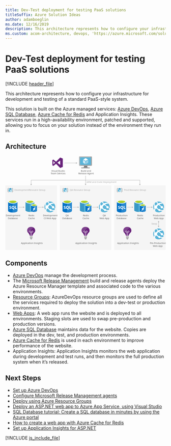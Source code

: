 ```yaml
---
title: Dev-Test deployment for testing PaaS solutions
titleSuffix: Azure Solution Ideas
author: adamboeglin
ms.date: 12/16/2019
description: This architecture represents how to configure your infrastructure for development and testing of a standard PaaS-style system.
ms.custom: acom-architecture, devops, 'https://azure.microsoft.com/solutions/architecture/dev-test-paas/'
---
```

# Dev-Test deployment for testing PaaS solutions

[!INCLUDE [header_file](../header.md)]

This architecture represents how to configure your infrastructure for development and testing of a standard PaaS-style system.

This solution is built on the Azure managed services: [Azure DevOps](https://azure.microsoft.com/services/devops/), [Azure SQL Database](https://azure.microsoft.com/services/sql-database/), [Azure Cache for Redis](https://azure.microsoft.com/services/cache/) and Application Insights. These services run in a high-availability environment, patched and supported, allowing you to focus on your solution instead of the environment they run in.

## Architecture

<svg class="architecture-diagram" aria-labelledby="dev-test-paas" height="482.775" viewbox="0 0 825.046 482.775"  xmlns="http://www.w3.org/2000/svg">
    <path fill="#ededed" opacity=".5" d="M280.048 150.108h265.376v332.667H280.048zM559.67 150.108h265.376v332.667H559.67zM0 150.108h265.376v332.667H0z"/>
    <path d="M153.631 382.729v-.382c0-9.812-8.41-17.967-18.731-18.094-.255-.382-6.116.127-6.116.127-9.3 1.147-16.565 8.92-16.565 17.967 0 .255-1.019 7.391 6.244 13.379 3.313 2.931 6.753 10.831 7.263 13.125l.382.765h13.507l.382-.765c.51-2.294 4.078-10.194 7.263-13 7.263-6.113 6.371-12.867 6.371-13.122z" fill="#68217a"/>
    <path fill="#7a7a7a" d="M126.362 414.203h13.507v4.332h-13.507zM130.567 427.709h4.97l4.205-4.459h-13.38l4.205 4.459z"/>
    <path d="M136.429 408.978h-2.549V392.8h-2.166v16.055h-2.548V392.8H127a4.787 4.787 0 01-4.715-4.715 4.715 4.715 0 019.429 0v2.166h2.166v-2.166a4.715 4.715 0 114.715 4.715h-2.166zM127 385.915a2.148 2.148 0 00-2.166 2.166 2.233 2.233 0 002.166 2.166h2.166v-2.166a2.329 2.329 0 00-2.166-2.166zm11.6 0a2.233 2.233 0 00-2.166 2.166v2.166h2.166a2.233 2.233 0 002.166-2.166 2.148 2.148 0 00-2.171-2.166z" fill="#fff" opacity=".65"/>
    <path d="M134.9 364.253c-.255-.382-6.116.127-6.116.127-9.3 1.147-16.565 8.92-16.565 17.967 0 .255-.892 6.5 4.969 12.233l27.523-27.523a18.714 18.714 0 00-9.811-2.804z" fill="#fff" opacity=".15"/>
    <text fill="#5d5d5d" font-family="SegoeUI, Segoe UI" font-size="12" transform="translate(80.722 451.721)">
        Application Insights
    </text>
    <path d="M648.624 382.729v-.382c0-9.812-8.41-17.967-18.731-18.094-.255-.382-6.116.127-6.116.127-9.3 1.147-16.565 8.92-16.565 17.967 0 .255-1.019 7.391 6.244 13.379 3.313 2.931 6.753 10.831 7.263 13.125l.382.765h13.507l.382-.765c.51-2.294 4.078-10.194 7.263-13 7.262-6.113 6.371-12.867 6.371-13.122z" fill="#68217a"/>
    <path fill="#7a7a7a" d="M621.355 414.203h13.507v4.332h-13.507zM625.56 427.709h4.97l4.204-4.459h-13.379l4.205 4.459z"/>
    <path d="M631.421 408.978h-2.548V392.8h-2.166v16.055h-2.548V392.8h-2.166a4.787 4.787 0 01-4.715-4.715 4.715 4.715 0 019.429 0v2.166h2.166v-2.166a4.715 4.715 0 114.715 4.715h-2.166zm-9.429-23.063a2.148 2.148 0 00-2.166 2.166 2.233 2.233 0 002.166 2.166h2.166v-2.166a2.329 2.329 0 00-2.166-2.166zm11.6 0a2.233 2.233 0 00-2.166 2.166v2.166h2.166a2.233 2.233 0 002.166-2.166 2.148 2.148 0 00-2.17-2.166z" fill="#fff" opacity=".65"/>
    <path d="M629.892 364.253c-.255-.382-6.116.127-6.116.127-9.3 1.147-16.565 8.92-16.565 17.967 0 .255-.892 6.5 4.969 12.233l27.52-27.524a18.714 18.714 0 00-9.808-2.803z" fill="#fff" opacity=".15"/>
    <text fill="#5d5d5d" font-family="SegoeUI, Segoe UI" font-size="12" transform="translate(575.714 451.721)">
        Application Insights
    </text>
    <path d="M433.45 382.729v-.382c0-9.812-8.41-17.967-18.731-18.094-.255-.382-6.116.127-6.116.127-9.3 1.147-16.565 8.92-16.565 17.967 0 .255-1.019 7.391 6.244 13.379 3.313 2.931 6.753 10.831 7.263 13.125l.382.765h13.507l.382-.765c.51-2.294 4.078-10.194 7.263-13 7.263-6.113 6.371-12.867 6.371-13.122z" fill="#68217a"/>
    <path fill="#7a7a7a" d="M406.181 414.203h13.507v4.332h-13.507zM410.386 427.709h4.97l4.205-4.459h-13.38l4.205 4.459z"/>
    <path d="M416.248 408.978H413.7V392.8h-2.166v16.055h-2.548V392.8h-2.166a4.787 4.787 0 01-4.715-4.715 4.715 4.715 0 019.429 0v2.166h2.166v-2.166a4.715 4.715 0 114.715 4.715h-2.166zm-9.429-23.063a2.148 2.148 0 00-2.166 2.166 2.233 2.233 0 002.166 2.166h2.166v-2.166a2.329 2.329 0 00-2.167-2.166zm11.6 0a2.233 2.233 0 00-2.166 2.166v2.166h2.166a2.233 2.233 0 002.166-2.166 2.148 2.148 0 00-2.171-2.166z" fill="#fff" opacity=".65"/>
    <path d="M414.718 364.253c-.255-.382-6.116.127-6.116.127-9.3 1.147-16.565 8.92-16.565 17.967 0 .255-.892 6.5 4.969 12.233l27.523-27.523a18.714 18.714 0 00-9.811-2.804z" fill="#fff" opacity=".15"/>
    <text fill="#5d5d5d" font-family="SegoeUI, Segoe UI" font-size="12" transform="translate(360.54 451.721)">
        Application Insights
    </text>
    <path fill="none" stroke="#b5b5b5" stroke-miterlimit="10" stroke-width="1.643" d="M303.887 35.631h60.76"/>
    <path fill="#b5b5b5" d="M363.448 39.726l7.093-4.095-7.093-4.096v8.191z"/>
    <path fill="none" stroke="#b5b5b5" stroke-miterlimit="10" stroke-width="1.643" d="M132.688 144.712V123.65h559.67v21.062"/>
    <path fill="#b5b5b5" d="M136.783 143.514l-4.095 7.092-4.096-7.092h8.191zM688.263 143.514l4.095 7.092 4.096-7.092h-8.191z"/>
    <text fill="#5d5d5d" font-family="SegoeUI, Segoe UI" font-size="12" opacity=".5" transform="translate(751.798 352.618)">
        <tspan letter-spacing="-.013em">S</tspan><tspan x="6.217" y="0">wap</tspan>
    </text>
    <text fill="#5d5d5d" font-family="SegoeUI, Segoe UI" font-size="12" opacity=".5" transform="translate(417.371 138.128)">
        ARM and Code Deployment
    </text>
    <path fill="none" stroke="#b5b5b5" stroke-miterlimit="10" stroke-width="1.643" d="M412.867 100.775v43.439"/>
    <path fill="#b5b5b5" d="M408.771 143.015l4.096 7.093 4.095-7.093h-8.191z"/>
    <path fill="none" stroke="#b5b5b5" stroke-miterlimit="10" stroke-width="1.643" d="M92.933 262.593h-25.44"/>
    <path fill="#b5b5b5" d="M91.734 258.497l7.093 4.096-7.093 4.095v-8.191z"/>
    <g>
        <path fill="none" stroke="#b5b5b5" stroke-miterlimit="10" stroke-width="1.643" d="M192.66 262.593h-25.439"/>
        <path fill="#b5b5b5" d="M191.462 258.497l7.092 4.096-7.092 4.095v-8.191z"/>
    </g>
    <g>
        <path fill="none" stroke="#b5b5b5" stroke-miterlimit="10" stroke-width="1.643" d="M373.315 262.593h-25.44"/>
        <path fill="#b5b5b5" d="M372.116 258.497l7.093 4.096-7.093 4.095v-8.191z"/>
    </g>
    <g>
        <path fill="none" stroke="#b5b5b5" stroke-miterlimit="10" stroke-width="1.643" d="M473.042 262.593h-25.439"/>
        <path fill="#b5b5b5" d="M471.844 258.497l7.092 4.096-7.092 4.095v-8.191z"/>
    </g>
    <g>
        <path fill="none" stroke="#b5b5b5" stroke-miterlimit="10" stroke-width="1.643" d="M652.696 262.593h-25.439"/>
        <path fill="#b5b5b5" d="M651.498 258.497l7.093 4.096-7.093 4.095v-8.191z"/>
    </g>
    <g>
        <path fill="none" stroke="#b5b5b5" stroke-miterlimit="10" stroke-width="1.643" d="M752.424 262.593h-25.439"/>
        <path fill="#b5b5b5" d="M751.226 258.497l7.092 4.096-7.092 4.095v-8.191z"/>
    </g>
    <g>
        <path fill="none" stroke="#b5b5b5" stroke-miterlimit="10" stroke-width="1.643" d="M788.755 338.779v6.993l.004 8.998v5.554"/>
        <path fill="#b5b5b5" d="M784.659 339.977l4.096-7.092 4.095 7.092h-8.191zM784.663 359.126l4.096 7.092 4.095-7.092h-8.191z"/>
    </g>
    <g>
        <text fill="#5d5d5d" font-family="SegoeUI, Segoe UI" font-size="12" transform="translate(236.464 79.655)">
            Visual <tspan letter-spacing="-.032em" x="34.541" y="0">S</tspan><tspan x="40.529" y="0">tudio</tspan><tspan letter-spacing="-.103em" x="-2.766" y="14.4">T</tspan><tspan x="2.285" y="14.4">eam Se</tspan><tspan letter-spacing=".04em" x="40.939" y="14.4">r</tspan><tspan x="45.592" y="14.4">vices</tspan>
        </text>
        <path d="M268.022 34.076l14.214-11v21.996zm-20.651 8.046V26.03l8.046 8.046zm34.865-34.865l-21.187 21.187-13.677-10.459-5.364 2.682v26.818l5.364 2.682 13.678-10.459 21.187 21.187 13.409-5.364v-42.91z" fill="#68217a"/>
    </g>
    <g>
        <text fill="#5d5d5d" font-family="SegoeUI, Segoe UI" font-size="12" transform="translate(388.172 79.655)">
            Build and<tspan letter-spacing="-.028em" x="-12.601" y="14.4">R</tspan><tspan x="-5.757" y="14.4">elease Agent</tspan>
        </text>
        <path d="M422.363 49.911h-18.016c2.165 7.643-.743 8.739-13.483 8.739v4h43.32v-4c-12.74 0-13.989-1.092-11.821-8.739" fill="#7a7a7a"/>
        <path d="M441.648 1.5H383a3.747 3.747 0 00-3.6 3.773v40.9a3.726 3.726 0 003.6 3.741h58.652a4.094 4.094 0 004-3.741v-40.9a4.109 4.109 0 00-4-3.773" fill="#a0a1a2"/>
        <path d="M441.689 1.5H383a3.746 3.746 0 00-3.6 3.773v40.9a3.727 3.727 0 003.6 3.742h1.4z" fill="#fff" opacity=".2" style="isolation:isolate"/>
        <path fill="#59b4d9" d="M440.479 6.599v38.217h-56.062V6.599h56.062z"/>
        <path fill="#59b4d9" d="M384.417 44.816h.077V6.6l51.255-.077h.002l-51.334.077v38.216z"/>
        <path fill="#a0a1a2" d="M390.864 58.649h43.32v4.003h-43.32z"/>
        <path d="M413.209 4.276a.94.94 0 11-.941-.941.941.941 0 01.941.941" fill="#b8d432"/>
        <path d="M413.246 24.549a.368.368 0 01-.178-.05L401.4 17.764a.359.359 0 01-.175-.306.353.353 0 01.175-.3l11.6-6.69a.355.355 0 01.349 0l11.67 6.737a.354.354 0 010 .61L413.425 24.5a.357.357 0 01-.179.05" fill="#fff"/>
        <path d="M411.57 40.916a.333.333 0 01-.178-.048l-11.632-6.712a.345.345 0 01-.18-.306V20.379a.358.358 0 01.535-.306l11.63 6.71a.37.37 0 01.172.309v13.471a.36.36 0 01-.172.306.371.371 0 01-.176.048" fill="#fff" opacity=".7" style="isolation:isolate"/>
        <path d="M414.863 40.916a.381.381 0 01-.183-.048.359.359 0 01-.171-.306V27.176a.366.366 0 01.171-.306l11.63-6.71a.345.345 0 01.35 0 .349.349 0 01.179.3v13.39a.346.346 0 01-.179.306l-11.626 6.713a.313.313 0 01-.171.048" fill="#fff" opacity=".4" style="isolation:isolate"/>
    </g>
    <g>
        <text fill="#5d5d5d" font-family="SegoeUI, Segoe UI" font-size="12" transform="translate(2.078 309.951)">
            De<tspan letter-spacing="-.006em" x="14.689" y="0">v</tspan><tspan x="20.367" y="0">elopment</tspan><tspan x="11.021" y="14.4">Data</tspan><tspan letter-spacing="-.013em" x="35.713" y="14.4">b</tspan><tspan x="42.609" y="14.4">ase</tspan>
        </text>
        <path d="M14.207 234.925V281.5c0 4.836 10.825 8.757 24.176 8.757v-55.332z" fill="#0072c6"/>
        <path d="M38.051 290.259h.331c13.351 0 24.176-3.919 24.176-8.756v-46.578H38.051z" fill="#0072c6"/>
        <path d="M38.051 290.259h.331c13.351 0 24.176-3.919 24.176-8.756v-46.578H38.051z" fill="#fff" opacity=".15" style="isolation:isolate"/>
        <path d="M62.559 234.925c0 4.836-10.825 8.756-24.176 8.756s-24.176-3.92-24.176-8.756 10.825-8.756 24.176-8.756 24.176 3.92 24.176 8.756" fill="#fff"/>
        <path d="M57.616 234.421c0 3.192-8.611 5.777-19.233 5.777s-19.234-2.585-19.234-5.777 8.612-5.777 19.234-5.777 19.233 2.586 19.233 5.777" fill="#7fba00"/>
        <path d="M53.587 237.951c2.518-.976 4.031-2.2 4.031-3.528 0-3.192-8.611-5.779-19.234-5.779s-19.233 2.586-19.233 5.779c0 1.329 1.513 2.551 4.031 3.528 3.516-1.365 9.011-2.246 15.2-2.246s11.685.881 15.2 2.246" fill="#b8d432"/>
        <path d="M30.7 267.257a3.971 3.971 0 01-1.575 3.363 7.062 7.062 0 01-4.351 1.192 8.276 8.276 0 01-3.948-.851v-3.405a6.092 6.092 0 004.032 1.554 2.743 2.743 0 001.645-.426 1.332 1.332 0 00.58-1.129 1.579 1.579 0 00-.559-1.2 10.262 10.262 0 00-2.271-1.32q-3.49-1.637-3.49-4.468a4.034 4.034 0 011.522-3.293 6.208 6.208 0 014.042-1.24 10.1 10.1 0 013.7.586v3.18a6.035 6.035 0 00-3.511-1.064 2.6 2.6 0 00-1.563.419 1.324 1.324 0 00-.574 1.122 1.6 1.6 0 00.463 1.187 7.487 7.487 0 001.9 1.144 9.407 9.407 0 013.049 2.053 3.825 3.825 0 01.909 2.596zM47.12 263.811a8.7 8.7 0 01-1.224 4.671 6.531 6.531 0 01-3.447 2.777l4.426 4.1h-4.468l-3.16-3.543a7.409 7.409 0 01-3.666-1.074A6.734 6.734 0 0133.06 268a8.408 8.408 0 01-.889-3.879 9.066 9.066 0 01.962-4.229 6.84 6.84 0 012.707-2.857 7.911 7.911 0 014-1 7.361 7.361 0 013.772.969 6.606 6.606 0 012.585 2.755 8.71 8.71 0 01.923 4.052zM43.5 264a5.969 5.969 0 00-1.011-3.666 3.272 3.272 0 00-2.767-1.347 3.474 3.474 0 00-2.862 1.35 6.566 6.566 0 00-.022 7.165 3.386 3.386 0 002.8 1.335 3.431 3.431 0 002.82-1.292A5.483 5.483 0 0043.5 264zM58.728 271.546h-9.086v-15.257h3.436v12.47h5.65v2.787z" fill="#fff"/>
    </g>
    <g>
        <path d="M103.775 235.091v43.768c0 4.607 10.184 8.244 22.672 8.244v-52.012z" fill="#3999c6"/>
        <path d="M126.2 287.1h.364c12.609 0 22.672-3.637 22.672-8.244v-43.765H126.2z" fill="#59b4d9"/>
        <path d="M149.24 235.091c0 4.486-10.184 8.244-22.672 8.244s-22.793-3.758-22.793-8.244 10.184-8.244 22.672-8.244 22.793 3.758 22.793 8.244" fill="#fff"/>
        <path d="M144.633 234.606c0 3.031-8.123 5.456-18.065 5.456s-18.186-2.425-18.186-5.456 8.123-5.456 18.065-5.456 18.186 2.425 18.186 5.456" fill="#7fba00"/>
        <path d="M140.753 237.88c2.425-.97 3.758-2.061 3.758-3.273 0-3.031-8.123-5.456-18.065-5.456s-18.065 2.425-18.065 5.456c0 1.212 1.455 2.425 3.758 3.273 3.273-1.334 8.487-2.061 14.306-2.061a44.194 44.194 0 0114.306 2.061" fill="#b8d432"/>
        <path d="M132.63 252.428v29.219c0 3.031 6.789 5.456 15.155 5.456v-34.675z" fill="#0072c6"/>
        <path d="M147.542 287.1h.242c8.366 0 15.155-2.425 15.155-5.456v-29.216h-15.4z" fill="#0072c6"/>
        <path d="M147.542 287.1h.242c8.366 0 15.155-2.425 15.155-5.456v-29.216h-15.4z" fill="#fff" opacity=".15" style="isolation:isolate"/>
        <path d="M162.94 252.428c0 3.031-6.789 5.456-15.155 5.456s-15.155-2.425-15.155-5.456 6.789-5.456 15.155-5.456 15.155 2.425 15.155 5.456" fill="#fff"/>
        <path d="M159.788 252.065c0 1.94-5.456 3.637-12 3.637s-12-1.576-12-3.637c0-1.94 5.456-3.637 12-3.637s12 1.7 12 3.637" fill="#7fba00"/>
        <path d="M157.242 254.247c1.576-.606 2.546-1.334 2.546-2.182 0-1.94-5.456-3.637-12-3.637-6.668 0-12 1.576-12 3.637 0 .849.97 1.576 2.546 2.182a31.457 31.457 0 0118.913 0" fill="#b8d432"/>
        <path fill="#fff" d="M156.029 270.129l-16.852 13.943 6.547-10.79h-5.698l16.852-13.822-6.547 10.669h5.698z"/>
        <text fill="#5d5d5d" font-family="SegoeUI, Segoe UI" font-size="12" transform="translate(119.266 309.566)">
            <tspan letter-spacing="-.028em">R</tspan><tspan x="6.844" y="0">edis</tspan><tspan x="-1.98" y="14.4">Cache</tspan>
        </text>
    </g>
    <g>
        <text fill="#5d5d5d" font-family="SegoeUI, Segoe UI" font-size="12" transform="translate(193.533 309.88)">
            De<tspan letter-spacing="-.006em" x="14.689" y="0">v</tspan><tspan x="20.367" y="0">elopment</tspan><tspan x="3.902" y="14.4">CI </tspan><tspan letter-spacing="-.024em" x="17.813" y="14.4">W</tspan><tspan x="28.734" y="14.4">eb App</tspan>
        </text>
        <path d="M246.114 283.537a27.97 27.97 0 115.21-39.2 27.862 27.862 0 01-5.21 39.2" fill="#59b4d9"/>
        <path d="M240.974 266.235a6.027 6.027 0 008.439 1.124c.138-.105.244-.233.369-.346 2.7 1.9 4.568 3.152 5.623 3.871a24.133 24.133 0 00.75-2.4 144.942 144.942 0 01-4.8-3.756 5.976 5.976 0 00-8.579-7.328 251.78 251.78 0 01-9.28-8.765c10.256-5.516 17.542-4.708 17.542-4.708a28.1 28.1 0 00-4.038-4.134 29.8 29.8 0 00-18.72 3.49q-3.837-4.017-7.814-8.63a26.034 26.034 0 00-3.706 1.507 60.249 60.249 0 007.558 9.585l.019.019a51.8 51.8 0 00-7.771 6.731c-.325.346-.637.694-.942 1.042a8.444 8.444 0 00-4.607.316 20.44 20.44 0 01-1.929-12.121 29.49 29.49 0 00-3.012 3.656 17.922 17.922 0 001.1 11.3 8.436 8.436 0 00-.006 10.243 8.664 8.664 0 00.626.722 42.378 42.378 0 00-1.634 9.8c.265.36.265.651.528 1a28.4 28.4 0 004.655 4.485 30.837 30.837 0 011.918-12.726 8.4 8.4 0 003.9-.633c.716.63 1.466 1.267 2.266 1.915a46.633 46.633 0 008.152 5.2 5.53 5.53 0 008.9 4.965 5.5 5.5 0 001.24-1.361 49.912 49.912 0 0010.973 1.14c.432 0 2.436-2.726 3.584-4.416a29.512 29.512 0 01-13.764-.94 5.5 5.5 0 00-8.411-3.484 52.431 52.431 0 01-7.563-5.025q-.791-.626-1.521-1.251a8.48 8.48 0 00.356-8.449c.32-.32.634-.641.975-.959a61.421 61.421 0 017.3-5.9c-.092-.085-.175-.175-.264-.261.091.084.176.17.267.254 3.493 3.23 7.2 6.29 10.7 9.025a5.984 5.984 0 00.621 6.203z" fill="#fff"/>
    </g>
    <g>
        <text fill="#5d5d5d" font-family="SegoeUI, Segoe UI" font-size="12" transform="translate(743.87 451.739)">
            P<tspan letter-spacing="-.013em" x="6.721" y="0">r</tspan><tspan x="10.734" y="0">e-P</tspan><tspan letter-spacing="-.013em" x="28.529" y="0">r</tspan><tspan x="32.543" y="0">oduction</tspan><tspan letter-spacing="-.024em" x="15.19" y="14.4">W</tspan><tspan x="26.112" y="14.4">eb App</tspan>
        </text>
        <path d="M805.784 422.4a27.97 27.97 0 115.21-39.2 27.862 27.862 0 01-5.21 39.2" fill="#59b4d9"/>
        <path d="M800.644 405.094a6.027 6.027 0 008.439 1.124c.138-.105.244-.233.369-.346 2.7 1.9 4.568 3.152 5.623 3.871a24.133 24.133 0 00.75-2.4 144.942 144.942 0 01-4.8-3.756 5.976 5.976 0 00-8.579-7.328 251.78 251.78 0 01-9.28-8.765c10.256-5.516 17.542-4.708 17.542-4.708a28.1 28.1 0 00-4.035-4.137 29.8 29.8 0 00-18.72 3.49q-3.837-4.017-7.814-8.63a26.034 26.034 0 00-3.706 1.507 60.249 60.249 0 007.558 9.585l.019.019a51.8 51.8 0 00-7.771 6.731c-.325.346-.637.694-.942 1.042a8.444 8.444 0 00-4.607.316 20.44 20.44 0 01-1.929-12.121 29.49 29.49 0 00-3.012 3.656 17.922 17.922 0 001.1 11.3 8.436 8.436 0 00-.006 10.243 8.664 8.664 0 00.626.722 42.378 42.378 0 00-1.634 9.8c.265.36.265.651.528 1a28.4 28.4 0 004.655 4.485 30.837 30.837 0 011.918-12.726 8.4 8.4 0 003.9-.633c.716.63 1.466 1.267 2.266 1.915a46.633 46.633 0 008.152 5.2 5.53 5.53 0 008.9 4.965 5.5 5.5 0 001.24-1.361 49.912 49.912 0 0010.973 1.14c.432 0 2.436-2.726 3.584-4.416a29.512 29.512 0 01-13.764-.94 5.5 5.5 0 00-8.411-3.484 52.431 52.431 0 01-7.563-5.025q-.791-.626-1.521-1.251a8.48 8.48 0 00.356-8.449c.32-.32.634-.641.975-.959a61.421 61.421 0 017.3-5.9c-.092-.085-.175-.175-.264-.261.091.084.176.17.267.254 3.493 3.23 7.2 6.29 10.7 9.025a5.984 5.984 0 00.618 6.206z" fill="#fff"/>
    </g>
    <g>
        <text fill="#5d5d5d" font-family="SegoeUI, Segoe UI" font-size="12" transform="translate(309.364 309.951)">
            <tspan letter-spacing="-.013em">Q</tspan><tspan x="8.889" y="0">A</tspan><tspan x="-16.216" y="14.4">Data</tspan><tspan letter-spacing="-.013em" x="8.476" y="14.4">b</tspan><tspan x="15.372" y="14.4">ase</tspan>
        </text>
        <path d="M294.255 234.925V281.5c0 4.836 10.825 8.757 24.176 8.757v-55.332z" fill="#0072c6"/>
        <path d="M318.1 290.259h.331c13.351 0 24.176-3.919 24.176-8.756v-46.578H318.1z" fill="#0072c6"/>
        <path d="M318.1 290.259h.331c13.351 0 24.176-3.919 24.176-8.756v-46.578H318.1z" fill="#fff" opacity=".15" style="isolation:isolate"/>
        <path d="M342.607 234.925c0 4.836-10.825 8.756-24.176 8.756s-24.176-3.92-24.176-8.756 10.825-8.756 24.176-8.756 24.176 3.92 24.176 8.756" fill="#fff"/>
        <path d="M337.664 234.421c0 3.192-8.611 5.777-19.233 5.777s-19.234-2.585-19.234-5.777 8.612-5.777 19.234-5.777 19.233 2.586 19.233 5.777" fill="#7fba00"/>
        <path d="M333.635 237.951c2.518-.976 4.031-2.2 4.031-3.528 0-3.192-8.611-5.779-19.234-5.779s-19.233 2.586-19.233 5.779c0 1.329 1.513 2.551 4.031 3.528 3.516-1.365 9.011-2.246 15.2-2.246s11.685.881 15.2 2.246" fill="#b8d432"/>
        <path d="M310.753 267.257a3.971 3.971 0 01-1.575 3.363 7.062 7.062 0 01-4.351 1.192 8.276 8.276 0 01-3.948-.851v-3.405a6.092 6.092 0 004.032 1.554 2.743 2.743 0 001.645-.426 1.332 1.332 0 00.58-1.129 1.579 1.579 0 00-.559-1.2 10.262 10.262 0 00-2.271-1.32q-3.49-1.637-3.49-4.468a4.034 4.034 0 011.522-3.293 6.208 6.208 0 014.042-1.24 10.1 10.1 0 013.7.586v3.18a6.035 6.035 0 00-3.511-1.064 2.6 2.6 0 00-1.563.419 1.324 1.324 0 00-.574 1.122 1.6 1.6 0 00.463 1.187 7.487 7.487 0 001.9 1.144 9.407 9.407 0 013.049 2.053 3.825 3.825 0 01.909 2.596zM327.169 263.811a8.7 8.7 0 01-1.224 4.671 6.531 6.531 0 01-3.447 2.777l4.426 4.1h-4.468l-3.16-3.543a7.409 7.409 0 01-3.666-1.074 6.734 6.734 0 01-2.522-2.74 8.408 8.408 0 01-.889-3.879 9.066 9.066 0 01.962-4.229 6.84 6.84 0 012.707-2.857 7.911 7.911 0 014-1 7.361 7.361 0 013.772.969 6.606 6.606 0 012.585 2.755 8.71 8.71 0 01.924 4.05zm-3.617.192a5.969 5.969 0 00-1.011-3.666 3.272 3.272 0 00-2.767-1.347 3.474 3.474 0 00-2.862 1.35 6.566 6.566 0 00-.022 7.165 3.386 3.386 0 002.8 1.335 3.431 3.431 0 002.82-1.292 5.483 5.483 0 001.042-3.548zM338.776 271.546h-9.086v-15.257h3.437v12.47h5.649v2.787z" fill="#fff"/>
    </g>
    <g>
        <path d="M383.823 235.091v43.768c0 4.607 10.184 8.244 22.672 8.244v-52.012z" fill="#3999c6"/>
        <path d="M406.253 287.1h.364c12.609 0 22.672-3.637 22.672-8.244v-43.765h-23.036z" fill="#59b4d9"/>
        <path d="M429.288 235.091c0 4.486-10.184 8.244-22.672 8.244s-22.793-3.758-22.793-8.244 10.184-8.244 22.672-8.244 22.793 3.758 22.793 8.244" fill="#fff"/>
        <path d="M424.681 234.606c0 3.031-8.123 5.456-18.065 5.456s-18.186-2.425-18.186-5.456 8.123-5.456 18.065-5.456 18.186 2.425 18.186 5.456" fill="#7fba00"/>
        <path d="M420.8 237.88c2.425-.97 3.758-2.061 3.758-3.273 0-3.031-8.123-5.456-18.065-5.456s-18.065 2.425-18.065 5.456c0 1.212 1.455 2.425 3.758 3.273 3.273-1.334 8.487-2.061 14.306-2.061a44.194 44.194 0 0114.308 2.061" fill="#b8d432"/>
        <path d="M412.678 252.428v29.219c0 3.031 6.789 5.456 15.155 5.456v-34.675z" fill="#0072c6"/>
        <path d="M427.591 287.1h.242c8.366 0 15.155-2.425 15.155-5.456v-29.216h-15.4z" fill="#0072c6"/>
        <path d="M427.591 287.1h.242c8.366 0 15.155-2.425 15.155-5.456v-29.216h-15.4z" fill="#fff" opacity=".15" style="isolation:isolate"/>
        <path d="M442.988 252.428c0 3.031-6.789 5.456-15.155 5.456s-15.155-2.425-15.155-5.456 6.789-5.456 15.155-5.456 15.155 2.425 15.155 5.456" fill="#fff"/>
        <path d="M439.836 252.065c0 1.94-5.456 3.637-12 3.637s-12-1.576-12-3.637c0-1.94 5.456-3.637 12-3.637s12 1.7 12 3.637" fill="#7fba00"/>
        <path d="M437.29 254.247c1.576-.606 2.546-1.334 2.546-2.182 0-1.94-5.456-3.637-12-3.637-6.668 0-12 1.576-12 3.637 0 .849.97 1.576 2.546 2.182a31.457 31.457 0 0118.913 0" fill="#b8d432"/>
        <path fill="#fff" d="M436.078 270.129l-16.853 13.943 6.547-10.79h-5.698l16.852-13.822-6.547 10.669h5.699z"/>
        <text fill="#5d5d5d" font-family="SegoeUI, Segoe UI" font-size="12" transform="translate(399.314 309.566)">
            <tspan letter-spacing="-.028em">R</tspan><tspan x="6.844" y="0">edis</tspan><tspan x="-1.98" y="14.4">Cache</tspan>
        </text>
    </g>
    <g>
        <text fill="#5d5d5d" font-family="SegoeUI, Segoe UI" font-size="12" transform="translate(500.818 309.88)">
            <tspan letter-spacing="-.013em">Q</tspan><tspan x="8.889" y="0">A</tspan><tspan letter-spacing="-.024em" x="-16.38" y="14.4">W</tspan><tspan x="-5.458" y="14.4">eb App</tspan>
        </text>
        <path d="M526.162 283.537a27.97 27.97 0 115.21-39.2 27.862 27.862 0 01-5.21 39.2" fill="#59b4d9"/>
        <path d="M521.022 266.235a6.027 6.027 0 008.439 1.124c.138-.105.244-.233.369-.346 2.7 1.9 4.568 3.152 5.623 3.871a24.133 24.133 0 00.75-2.4 144.942 144.942 0 01-4.8-3.756 5.976 5.976 0 00-8.579-7.328 251.78 251.78 0 01-9.28-8.765c10.256-5.516 17.542-4.708 17.542-4.708a28.1 28.1 0 00-4.035-4.137 29.8 29.8 0 00-18.72 3.49q-3.837-4.017-7.814-8.63a26.034 26.034 0 00-3.706 1.507 60.249 60.249 0 007.558 9.585l.019.019a51.8 51.8 0 00-7.771 6.731c-.325.346-.637.694-.942 1.042a8.444 8.444 0 00-4.607.316 20.44 20.44 0 01-1.929-12.121 29.49 29.49 0 00-3.012 3.656 17.922 17.922 0 001.1 11.3 8.436 8.436 0 00-.006 10.243 8.664 8.664 0 00.626.722 42.378 42.378 0 00-1.634 9.8c.265.36.265.651.528 1a28.4 28.4 0 004.655 4.485 30.837 30.837 0 011.918-12.726 8.4 8.4 0 003.9-.633c.716.63 1.466 1.267 2.266 1.915a46.633 46.633 0 008.152 5.2 5.53 5.53 0 008.9 4.965 5.5 5.5 0 001.24-1.361 49.912 49.912 0 0010.973 1.14c.432 0 2.436-2.726 3.584-4.416a29.512 29.512 0 01-13.764-.94 5.5 5.5 0 00-8.411-3.484 52.431 52.431 0 01-7.563-5.025q-.791-.626-1.521-1.251a8.48 8.48 0 00.356-8.449c.32-.32.634-.641.975-.959a61.421 61.421 0 017.3-5.9c-.092-.085-.175-.175-.264-.261.091.084.176.17.267.254 3.493 3.23 7.2 6.29 10.7 9.025a5.984 5.984 0 00.618 6.206z" fill="#fff"/>
    </g>
    <g>
        <text fill="#5d5d5d" font-family="SegoeUI, Segoe UI" font-size="12" transform="translate(568.32 309.951)">
            P<tspan letter-spacing="-.013em" x="6.721" y="0">r</tspan><tspan x="10.734" y="0">oduction</tspan><tspan x="4.45" y="14.4">Data</tspan><tspan letter-spacing="-.013em" x="29.142" y="14.4">b</tspan><tspan x="36.038" y="14.4">ase</tspan>
        </text>
        <path d="M573.877 234.925V281.5c0 4.836 10.825 8.757 24.176 8.757v-55.332z" fill="#0072c6"/>
        <path d="M597.722 290.259h.331c13.351 0 24.176-3.919 24.176-8.756v-46.578h-24.507z" fill="#0072c6"/>
        <path d="M597.722 290.259h.331c13.351 0 24.176-3.919 24.176-8.756v-46.578h-24.507z" fill="#fff" opacity=".15" style="isolation:isolate"/>
        <path d="M622.229 234.925c0 4.836-10.825 8.756-24.176 8.756s-24.176-3.92-24.176-8.756 10.825-8.756 24.176-8.756 24.176 3.92 24.176 8.756" fill="#fff"/>
        <path d="M617.286 234.421c0 3.192-8.611 5.777-19.233 5.777s-19.234-2.585-19.234-5.777 8.612-5.777 19.234-5.777 19.233 2.586 19.233 5.777" fill="#7fba00"/>
        <path d="M613.257 237.951c2.518-.976 4.031-2.2 4.031-3.528 0-3.192-8.611-5.779-19.234-5.779s-19.233 2.586-19.233 5.779c0 1.329 1.513 2.551 4.031 3.528 3.516-1.365 9.011-2.246 15.2-2.246s11.685.881 15.2 2.246" fill="#b8d432"/>
        <path d="M590.375 267.257a3.971 3.971 0 01-1.575 3.363 7.062 7.062 0 01-4.351 1.192 8.276 8.276 0 01-3.948-.851v-3.405a6.092 6.092 0 004.032 1.554 2.743 2.743 0 001.645-.426 1.332 1.332 0 00.58-1.129 1.579 1.579 0 00-.559-1.2 10.262 10.262 0 00-2.271-1.32q-3.49-1.637-3.49-4.468a4.034 4.034 0 011.522-3.293 6.208 6.208 0 014.042-1.24 10.1 10.1 0 013.7.586v3.18a6.035 6.035 0 00-3.511-1.064 2.6 2.6 0 00-1.563.419 1.324 1.324 0 00-.574 1.122 1.6 1.6 0 00.463 1.187 7.487 7.487 0 001.9 1.144 9.407 9.407 0 013.049 2.053 3.825 3.825 0 01.909 2.596zM606.791 263.811a8.7 8.7 0 01-1.224 4.671 6.531 6.531 0 01-3.447 2.777l4.426 4.1h-4.468l-3.16-3.543a7.409 7.409 0 01-3.666-1.074A6.734 6.734 0 01592.73 268a8.408 8.408 0 01-.889-3.879 9.066 9.066 0 01.962-4.229 6.84 6.84 0 012.707-2.857 7.911 7.911 0 014-1 7.361 7.361 0 013.772.969 6.606 6.606 0 012.585 2.755 8.71 8.71 0 01.924 4.052zm-3.617.192a5.969 5.969 0 00-1.011-3.666 3.272 3.272 0 00-2.767-1.347 3.474 3.474 0 00-2.862 1.35 6.566 6.566 0 00-.022 7.165 3.386 3.386 0 002.8 1.335 3.431 3.431 0 002.82-1.292 5.483 5.483 0 001.042-3.548zM618.398 271.546h-9.086v-15.257h3.437v12.47h5.649v2.787z" fill="#fff"/>
    </g>
    <g>
        <path d="M663.445 235.091v43.768c0 4.607 10.184 8.244 22.672 8.244v-52.012z" fill="#3999c6"/>
        <path d="M685.874 287.1h.364c12.609 0 22.672-3.637 22.672-8.244v-43.765h-23.036z" fill="#59b4d9"/>
        <path d="M708.91 235.091c0 4.486-10.184 8.244-22.672 8.244s-22.793-3.758-22.793-8.244 10.184-8.244 22.672-8.244 22.793 3.758 22.793 8.244" fill="#fff"/>
        <path d="M704.3 234.606c0 3.031-8.123 5.456-18.065 5.456s-18.186-2.425-18.186-5.456 8.123-5.456 18.065-5.456 18.186 2.425 18.186 5.456" fill="#7fba00"/>
        <path d="M700.423 237.88c2.425-.97 3.758-2.061 3.758-3.273 0-3.031-8.123-5.456-18.065-5.456s-18.065 2.425-18.065 5.456c0 1.212 1.455 2.425 3.758 3.273 3.273-1.334 8.487-2.061 14.306-2.061a44.194 44.194 0 0114.306 2.061" fill="#b8d432"/>
        <path d="M692.3 252.428v29.219c0 3.031 6.789 5.456 15.155 5.456v-34.675z" fill="#0072c6"/>
        <path d="M707.213 287.1h.242c8.366 0 15.155-2.425 15.155-5.456v-29.216h-15.4z" fill="#0072c6"/>
        <path d="M707.213 287.1h.242c8.366 0 15.155-2.425 15.155-5.456v-29.216h-15.4z" fill="#fff" opacity=".15" style="isolation:isolate"/>
        <path d="M722.61 252.428c0 3.031-6.789 5.456-15.155 5.456s-15.155-2.425-15.155-5.456 6.789-5.456 15.155-5.456 15.155 2.425 15.155 5.456" fill="#fff"/>
        <path d="M719.458 252.065c0 1.94-5.456 3.637-12 3.637s-12-1.576-12-3.637c0-1.94 5.456-3.637 12-3.637s12 1.7 12 3.637" fill="#7fba00"/>
        <path d="M716.912 254.247c1.576-.606 2.546-1.334 2.546-2.182 0-1.94-5.456-3.637-12-3.637-6.668 0-12 1.576-12 3.637 0 .849.97 1.576 2.546 2.182a31.457 31.457 0 0118.913 0" fill="#b8d432"/>
        <path fill="#fff" d="M715.699 270.129l-16.852 13.943 6.547-10.79h-5.698l16.852-13.822-6.547 10.669h5.698z"/>
        <text fill="#5d5d5d" font-family="SegoeUI, Segoe UI" font-size="12" transform="translate(678.936 309.566)">
            <tspan letter-spacing="-.028em">R</tspan><tspan x="6.844" y="0">edis</tspan><tspan x="-1.98" y="14.4">Cache</tspan>
        </text>
    </g>
    <g>
        <text fill="#5d5d5d" font-family="SegoeUI, Segoe UI" font-size="12" transform="translate(759.774 309.88)">
            P<tspan letter-spacing="-.013em" x="6.721" y="0">r</tspan><tspan x="10.734" y="0">oduction</tspan><tspan letter-spacing="-.024em" x="4.286" y="14.4">W</tspan><tspan x="15.208" y="14.4">eb App</tspan>
        </text>
        <path d="M805.784 283.537a27.97 27.97 0 115.21-39.2 27.862 27.862 0 01-5.21 39.2" fill="#59b4d9"/>
        <path d="M800.644 266.235a6.027 6.027 0 008.439 1.124c.138-.105.244-.233.369-.346 2.7 1.9 4.568 3.152 5.623 3.871a24.133 24.133 0 00.75-2.4 144.942 144.942 0 01-4.8-3.756 5.976 5.976 0 00-8.579-7.328 251.78 251.78 0 01-9.28-8.765c10.256-5.516 17.542-4.708 17.542-4.708a28.1 28.1 0 00-4.035-4.137 29.8 29.8 0 00-18.72 3.49q-3.837-4.017-7.814-8.63a26.034 26.034 0 00-3.706 1.507 60.249 60.249 0 007.558 9.585l.019.019a51.8 51.8 0 00-7.771 6.731c-.325.346-.637.694-.942 1.042a8.444 8.444 0 00-4.607.316 20.44 20.44 0 01-1.929-12.121 29.49 29.49 0 00-3.012 3.656 17.922 17.922 0 001.1 11.3 8.436 8.436 0 00-.006 10.243 8.664 8.664 0 00.626.722 42.378 42.378 0 00-1.634 9.8c.265.36.265.651.528 1a28.4 28.4 0 004.655 4.485 30.837 30.837 0 011.918-12.726 8.4 8.4 0 003.9-.633c.716.63 1.466 1.267 2.266 1.915a46.633 46.633 0 008.152 5.2 5.53 5.53 0 008.9 4.965 5.5 5.5 0 001.24-1.361 49.912 49.912 0 0010.973 1.14c.432 0 2.436-2.726 3.584-4.416a29.512 29.512 0 01-13.764-.94 5.5 5.5 0 00-8.411-3.484 52.431 52.431 0 01-7.563-5.025q-.791-.626-1.521-1.251a8.48 8.48 0 00.356-8.449c.32-.32.634-.641.975-.959a61.421 61.421 0 017.3-5.9c-.092-.085-.175-.175-.264-.261.091.084.176.17.267.254 3.493 3.23 7.2 6.29 10.7 9.025a5.984 5.984 0 00.618 6.206z" fill="#fff"/>
    </g>
    <g>
        <text fill="#5d5d5d" font-family="SegoeUI, Segoe UI" font-size="12" opacity=".5" transform="translate(46.642 179.128)">
            De<tspan letter-spacing="-.006em" x="14.689" y="0">v</tspan><tspan x="20.367" y="0">elopment </tspan><tspan letter-spacing="-.028em" x="74.391" y="0">R</tspan><tspan x="81.234" y="0">esou</tspan><tspan letter-spacing="-.013em" x="106.424" y="0">r</tspan><tspan x="110.438" y="0">ce G</tspan><tspan letter-spacing="-.013em" x="133.775" y="0">r</tspan><tspan x="137.789" y="0">oup</tspan>
        </text>
        <path d="M25.761 173.849a.233.233 0 01-.12-.035l-8-4.614a.242.242 0 01-.121-.211.238.238 0 01.121-.208l7.949-4.581a.246.246 0 01.24 0l8 4.617a.242.242 0 010 .418l-7.946 4.583a.238.238 0 01-.121.034" fill="#3999c6"/>
        <path d="M24.612 185.066a.241.241 0 01-.123-.032l-7.97-4.6a.237.237 0 01-.123-.21v-9.231a.245.245 0 01.123-.211.252.252 0 01.243 0l7.969 4.6a.245.245 0 01.118.21v9.233a.238.238 0 01-.238.242M26.867 185.066a.257.257 0 01-.123-.032.241.241 0 01-.12-.21v-9.173a.246.246 0 01.12-.21l7.968-4.6a.249.249 0 01.243 0 .246.246 0 01.12.209v9.173a.243.243 0 01-.12.21l-7.971 4.6a.218.218 0 01-.118.032" fill="#59b4d9"/>
        <path d="M26.867 185.066a.257.257 0 01-.123-.032.241.241 0 01-.12-.21v-9.173a.246.246 0 01.12-.21l7.968-4.6a.249.249 0 01.243 0 .246.246 0 01.12.209v9.173a.243.243 0 01-.12.21l-7.971 4.6a.218.218 0 01-.118.032" fill="#fff" opacity=".5" style="isolation:isolate"/>
        <path d="M17.343 186.091a.788.788 0 01-.395-.106l-3.72-2.148a2.288 2.288 0 01-1.08-1.871V168.29a2.286 2.286 0 011.08-1.87l3.72-2.148a.791.791 0 01.791 1.369l-3.72 2.148a.761.761 0 00-.289.5v13.677a.759.759 0 00.289.5l3.72 2.148a.791.791 0 01-.4 1.476zM34.129 164.165a.788.788 0 01.395.106l3.72 2.148a2.288 2.288 0 011.08 1.871v13.677a2.286 2.286 0 01-1.08 1.87l-3.72 2.148a.791.791 0 11-.791-1.369l3.72-2.148a.761.761 0 00.289-.5V168.29a.759.759 0 00-.289-.5l-3.72-2.148a.791.791 0 01.4-1.476z" fill="#7a7a7a"/>
    </g>
    <g>
        <text fill="#5d5d5d" font-family="SegoeUI, Segoe UI" font-size="12" opacity=".5" transform="translate(331.431 179.128)">
            <tspan letter-spacing="-.013em">Q</tspan><tspan x="8.889" y="0">A </tspan><tspan letter-spacing="-.028em" x="19.916" y="0">R</tspan><tspan x="26.76" y="0">esou</tspan><tspan letter-spacing="-.013em" x="51.949" y="0">r</tspan><tspan x="55.963" y="0">ce G</tspan><tspan letter-spacing="-.013em" x="79.301" y="0">r</tspan><tspan x="83.314" y="0">oup</tspan>
        </text>
        <path d="M308.778 173.849a.233.233 0 01-.12-.035l-8-4.614a.242.242 0 01-.121-.211.238.238 0 01.121-.208l7.944-4.584a.246.246 0 01.24 0l8 4.617a.242.242 0 010 .418l-7.946 4.583a.238.238 0 01-.121.034" fill="#3999c6"/>
        <path d="M307.629 185.066a.241.241 0 01-.123-.032l-7.97-4.6a.237.237 0 01-.123-.21v-9.231a.245.245 0 01.123-.211.252.252 0 01.243 0l7.969 4.6a.245.245 0 01.118.21v9.233a.238.238 0 01-.238.242M309.884 185.066a.257.257 0 01-.123-.032.241.241 0 01-.12-.21v-9.173a.246.246 0 01.12-.21l7.968-4.6a.249.249 0 01.243 0 .246.246 0 01.12.209v9.173a.243.243 0 01-.12.21l-7.971 4.6a.218.218 0 01-.118.032" fill="#59b4d9"/>
        <path d="M309.884 185.066a.257.257 0 01-.123-.032.241.241 0 01-.12-.21v-9.173a.246.246 0 01.12-.21l7.968-4.6a.249.249 0 01.243 0 .246.246 0 01.12.209v9.173a.243.243 0 01-.12.21l-7.971 4.6a.218.218 0 01-.118.032" fill="#fff" opacity=".5" style="isolation:isolate"/>
        <path d="M300.36 186.091a.788.788 0 01-.395-.106l-3.72-2.148a2.288 2.288 0 01-1.08-1.871V168.29a2.286 2.286 0 011.08-1.87l3.72-2.148a.791.791 0 01.791 1.369l-3.72 2.148a.761.761 0 00-.289.5v13.677a.759.759 0 00.289.5l3.72 2.148a.791.791 0 01-.4 1.476zM317.145 164.165a.788.788 0 01.395.106l3.72 2.148a2.288 2.288 0 011.08 1.871v13.677a2.286 2.286 0 01-1.08 1.87l-3.72 2.148a.791.791 0 11-.791-1.369l3.72-2.148a.761.761 0 00.289-.5V168.29a.759.759 0 00-.289-.5l-3.72-2.148a.791.791 0 01.4-1.476z" fill="#7a7a7a"/>
    </g>
    <g>
        <text fill="#5d5d5d" font-family="SegoeUI, Segoe UI" font-size="12" opacity=".5" transform="translate(610.437 179.128)">
            P<tspan letter-spacing="-.013em" x="6.721" y="0">r</tspan><tspan x="10.734" y="0">od </tspan><tspan letter-spacing="-.028em" x="28.119" y="0">R</tspan><tspan x="34.963" y="0">esou</tspan><tspan letter-spacing="-.013em" x="60.152" y="0">r</tspan><tspan x="64.166" y="0">ce G</tspan><tspan letter-spacing="-.013em" x="87.504" y="0">r</tspan><tspan x="91.518" y="0">oup</tspan>
        </text>
        <path d="M587.991 173.849a.233.233 0 01-.12-.035l-8-4.614a.242.242 0 01-.121-.211.238.238 0 01.121-.208l7.944-4.584a.246.246 0 01.24 0l8 4.617a.242.242 0 010 .418l-7.946 4.583a.238.238 0 01-.121.034" fill="#3999c6"/>
        <path d="M586.841 185.066a.241.241 0 01-.123-.032l-7.97-4.6a.237.237 0 01-.123-.21v-9.231a.245.245 0 01.123-.211.252.252 0 01.243 0l7.969 4.6a.245.245 0 01.118.21v9.233a.238.238 0 01-.238.242M589.1 185.066a.257.257 0 01-.123-.032.241.241 0 01-.12-.21v-9.173a.246.246 0 01.12-.21l7.968-4.6a.249.249 0 01.243 0 .246.246 0 01.12.209v9.173a.243.243 0 01-.12.21l-7.971 4.6a.218.218 0 01-.118.032" fill="#59b4d9"/>
        <path d="M589.1 185.066a.257.257 0 01-.123-.032.241.241 0 01-.12-.21v-9.173a.246.246 0 01.12-.21l7.968-4.6a.249.249 0 01.243 0 .246.246 0 01.12.209v9.173a.243.243 0 01-.12.21l-7.971 4.6a.218.218 0 01-.118.032" fill="#fff" opacity=".5" style="isolation:isolate"/>
        <path d="M579.572 186.091a.788.788 0 01-.395-.106l-3.72-2.148a2.288 2.288 0 01-1.08-1.871V168.29a2.286 2.286 0 011.08-1.87l3.72-2.148a.791.791 0 01.791 1.369l-3.72 2.148a.761.761 0 00-.289.5v13.677a.759.759 0 00.289.5l3.72 2.148a.791.791 0 01-.4 1.476zM596.358 164.165a.788.788 0 01.395.106l3.72 2.148a2.288 2.288 0 011.08 1.871v13.677a2.286 2.286 0 01-1.08 1.87l-3.72 2.148a.791.791 0 01-.791-1.369l3.72-2.148a.761.761 0 00.289-.5V168.29a.759.759 0 00-.289-.5l-3.72-2.148a.791.791 0 01.4-1.476z" fill="#7a7a7a"/>
    </g>
</svg>

## Components
* [Azure DevOps](https://azure.microsoft.com/services/devops/) manage the development process.
* The [Microsoft Release Management](https://www.visualstudio.com/docs/release/getting-started/configure-agents) build and release agents deploy the Azure Resource Manager template and associated code to the various environments.
* [Resource Groups](https://www.visualstudio.com/docs/release/getting-started/configure-agents): AzureDevOps resource groups are used to define all the services required to deploy the solution into a dev-test or production environment.
* [Web Apps](https://azure.microsoft.com/services/app-service/web/): A web app runs the website and is deployed to all environments. Staging slots are used to swap pre-production and production versions.
* [Azure SQL Database](https://azure.microsoft.com/services/sql-database/) maintains data for the website. Copies are deployed in the dev, test, and production environments.
* [Azure Cache for Redis](https://azure.microsoft.com/services/cache/) is used in each environment to improve performance of the website.
* Application Insights: Application Insights monitors the web application during development and test runs, and then monitors the full production system when it’s released.

## Next Steps
* [Set up Azure DevOps](https://www.visualstudio.com/docs/setup-admin/get-started)
* [Configure Microsoft Release Management agents](https://www.visualstudio.com/docs/release/getting-started/configure-agents)
* [Deploy using Azure Resource Groups](https://github.com/Microsoft/vsts-tasks/tree/master/Tasks/AzureResourceGroupDeployment)
* [Deploy an ASP.NET web app to Azure App Service, using Visual Studio](/api/Redirect/documentation/articles/web-sites-dotnet-get-started/)
* [SQL Database tutorial: Create a SQL database in minutes by using the Azure portal](/api/Redirect/documentation/articles/sql-database-get-started/)
* [How to create a web app with Azure Cache for Redis](/api/Redirect/documentation/articles/cache-web-app-howto/)
* [Set up Application Insights for ASP.NET](/api/Redirect/documentation/articles/app-insights-asp-net/)

[!INCLUDE [js_include_file](../../_js/index.md)]
